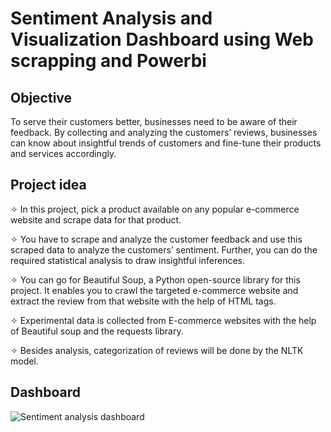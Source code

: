 
# Sentiment Analysis and Visualization Dashboard using Web scrapping and Powerbi




## Objective

To serve their customers better, businesses need to be aware of their feedback. By collecting and analyzing the customers’ reviews, businesses can know about insightful trends of customers and fine-tune their products and services accordingly.


## Project idea

✧ In this project, pick a product available on any popular e-commerce website and scrape data for that product. 

✧ You have to scrape and analyze the customer feedback and use this scraped data to analyze the customers’ sentiment. Further, you can do the required statistical analysis to draw insightful inferences.

✧ You can go for Beautiful Soup, a Python open-source library for this project. It enables you to crawl the targeted e-commerce website and extract the review from that website with the help of HTML tags.

✧ Experimental data is collected from E-commerce websites with the help of Beautiful soup and the requests library. 

✧ Besides analysis, categorization of reviews will be done by the NLTK model. 


## Dashboard

![Sentiment analysis dashboard](https://user-images.githubusercontent.com/97429122/207903471-97ad495a-33e9-4569-87c3-40efa37b4492.jpg)

